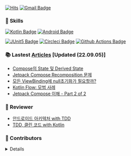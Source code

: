 [![Hits](https://hits.seeyoufarm.com/api/count/incr/badge.svg?url=https%3A%2F%2Fgithub.com%2FBeokBeok&count_bg=%2379C83D&title_bg=%23555555&icon=&icon_color=%23E7E7E7&title=hits&edge_flat=false)](https://hits.seeyoufarm.com)
[![Gmail Badge](https://img.shields.io/badge/-Gmail-d14836?style=flat-square&logo=Gmail&logoColor=white&link=mailto:kekemusa37@gmail.com)](mailto:kekemusa37@gmail.com)

### 🌟 Skills
[![Kotlin Badge](http://img.shields.io/badge/-Kotlin-blue?style=for-the-badge&logo=kotlin&link=https://kotlinlang.org/docs/reference/)](https://kotlinlang.org/docs/reference/)
[![Android Badge](http://img.shields.io/badge/-Android-brightgreen?style=for-the-badge&logo=android&link=https://d.android.com/)](https://d.android.com/)

[![JUnit5 Badge](http://img.shields.io/badge/-JUnit5-green?style=for-the-badge&logo=junit5&link=https://junit.org/junit5/docs/current/user-guide/)](https://junit.org/junit5/docs/current/user-guide/)
[![Circleci Badge](http://img.shields.io/badge/-Circleci-black?style=for-the-badge&logo=circleci&link=https://circleci.com/)](https://circleci.com/)
[![Github Actions Badge](http://img.shields.io/badge/-GithubActions-9cf?style=for-the-badge&logo=github-actions&link=https://docs.github.com/en/actions/)](https://docs.github.com/en/actions/)

### 📚 Lastest [Articles](https://bit.ly/2AcJ9G8) [Updated (22.09.05)]
- [Compose의 State 및 Derived State](https://beokbeok.notion.site/Compose-State-Derived-State-2ab9cccb53874df5b3999a8744e17ac8)
- [Jetpack Compose Recomposition 문제](https://beokbeok.notion.site/Jetpack-Compose-Recomposition-ce6227352eb94d7f946437d0d3de2995)
- [모든 ViewBinding에 null초기화가 필요할까?](https://beokbeok.notion.site/ViewBinding-null-b425654171b04731993af5205568f0f6)
- [Kotlin Flow: 모범 사례](https://beokbeok.notion.site/Kotlin-Flow-b944e5a62b864734815e83aa00339e6d)
- [Jetpack Compose 이해 - Part 2 of 2](https://beokbeok.notion.site/Jetpack-Compose-Part-2-of-2-2210be1cf2ba4863b5e9c354387467f3)

### 📝 Reviewer
- [안드로이드 아키텍처 with TDD](https://edu.nextstep.camp/c/QT9zj8KN/)
- [TDD, 클린 코드 with Kotlin](https://edu.nextstep.camp/c/Z9QeJlCi/)

### 🤝 Contributors 
<details>

[![Repository Card](https://widget.realdeveloper.pro/api/card?user=beokbeok&repo=DroidKnights2021_App)](https://github.com/droidknights/DroidKnights2021_App)

</details>
